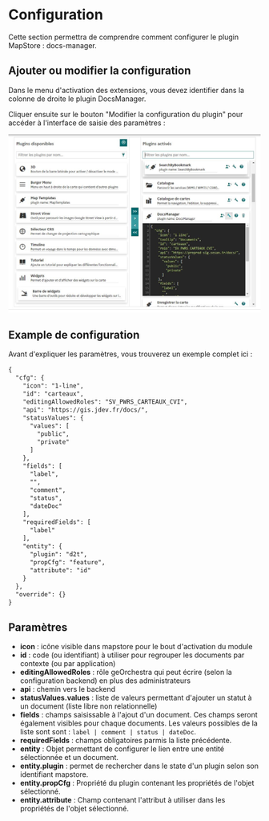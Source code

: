 # Configuration

Cette section permettra de comprendre comment configurer le plugin MapStore : docs-manager.

## Ajouter ou modifier la configuration

Dans le menu d'activation des extensions, vous devez identifier dans la colonne de droite le plugin DocsManager.

Cliquer ensuite sur le bouton "Modifier la configuration du plugin" pour accéder à l'interface de saisie des paramètres : 

![image config](../images/install_module_config.jpg)

## Example de configuration

Avant d'expliquer les paramètres, vous trouverez un exemple complet ici : 

```
{
  "cfg": {
    "icon": "1-line",
    "id": "carteaux",
    "editingAllowedRoles": "SV_PWRS_CARTEAUX_CVI",
    "api": "https://gis.jdev.fr/docs/",
    "statusValues": {
      "values": [
        "public",
        "private"
      ]
    },
    "fields": [
      "label",
      "",
      "comment",
      "status",
      "dateDoc"
    ],
    "requiredFields": [
      "label"
    ],
    "entity": {
      "plugin": "d2t",
      "propCfg": "feature",
      "attribute": "id"
    }
  },
  "override": {}
}
```

## Paramètres

- **icon** : icône visible dans mapstore pour le bout d'activation du module
- **id** : code (ou identifiant) à utiliser pour regrouper les documents par contexte (ou par application)
- **editingAllowedRoles** : rôle geOrchestra qui peut écrire (selon la configuration backend) en plus des administrateurs
- **api** : chemin vers le backend
- **statusValues.values** : liste de valeurs permettant d'ajouter un statut à un document (liste libre non relationnelle)
- **fields** : champs saisissable à l'ajout d'un document. Ces champs seront également visibles pour chaque documents. Les valeurs possibles de la liste sont sont : ``label | comment | status | dateDoc``.
- **requiredFields** : champs obligatoires parmis la liste précédente.
- **entity** : Objet permettant de configurer le lien entre une entité sélectionnée et un document.
- **entity.plugin** : permet de rechercher dans le state d'un plugin selon son identifiant mapstore.
- **entity.propCfg** : Propriété du plugin contenant les propriétés de l'objet sélectionné.
- **entity.attribute** : Champ contenant l'attribut à utiliser dans les propriétés de l'objet sélectionné.
